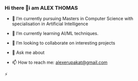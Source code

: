 ### Hi there 👋i am ALEX THOMAS

- 🔭 I’m currently pursuing Masters in Computer Science with specialisation in Artificial Intelligence
- 🌱 I’m currently learning AI/ML techniques.
- 👯 I’m looking to collaborate on interesting projects

- 💬 Ask me about 
- 📫 How to reach me: alexerupakat@gmail.com
                     
 ⚡ 

